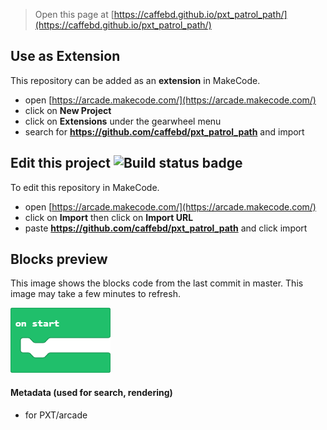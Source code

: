  


> Open this page at [https://caffebd.github.io/pxt_patrol_path/](https://caffebd.github.io/pxt_patrol_path/)

## Use as Extension

This repository can be added as an **extension** in MakeCode.

* open [https://arcade.makecode.com/](https://arcade.makecode.com/)
* click on **New Project**
* click on **Extensions** under the gearwheel menu
* search for **https://github.com/caffebd/pxt_patrol_path** and import

## Edit this project ![Build status badge](https://github.com/caffebd/pxt_patrol_path/workflows/MakeCode/badge.svg)

To edit this repository in MakeCode.

* open [https://arcade.makecode.com/](https://arcade.makecode.com/)
* click on **Import** then click on **Import URL**
* paste **https://github.com/caffebd/pxt_patrol_path** and click import

## Blocks preview

This image shows the blocks code from the last commit in master.
This image may take a few minutes to refresh.

![A rendered view of the blocks](https://github.com/caffebd/pxt_patrol_path/raw/master/.github/makecode/blocks.png)

#### Metadata (used for search, rendering)

* for PXT/arcade
<script src="https://makecode.com/gh-pages-embed.js"></script><script>makeCodeRender("{{ site.makecode.home_url }}", "{{ site.github.owner_name }}/{{ site.github.repository_name }}");</script>
